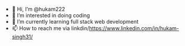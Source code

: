 - 👋 Hi, I’m @hukam222
- 👀 I’m interested in doing coding
- 🌱 I’m currently learning full stack web development
- 📫 How to reach me via linkdin/https://www.linkedin.com/in/hukam-singh31/

<!---
hukum222/hukum222 is a ✨ special ✨ repository because its `README.md` (this file) appears on your GitHub profile.
You can click the Preview link to take a look at your changes.
--->
